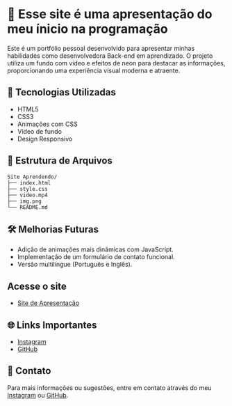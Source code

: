 # 💼 Esse site é uma apresentação do meu ínicio na programação

Este é um portfólio pessoal desenvolvido para apresentar minhas habilidades como desenvolvedora Back-end em aprendizado. O projeto utiliza um fundo com vídeo e efeitos de neon para destacar as informações, proporcionando uma experiência visual moderna e atraente.

## 🚀 Tecnologias Utilizadas
- HTML5
- CSS3
- Animações com CSS
- Vídeo de fundo
- Design Responsivo

## 📂 Estrutura de Arquivos
```
Site Aprendendo/
├── index.html
├── style.css
├── video.mp4
├── img.png
└── README.md
```
## 🛠️ Melhorias Futuras
- Adição de animações mais dinâmicas com JavaScript.
- Implementação de um formulário de contato funcional.
- Versão multilíngue (Português e Inglês).

## Acesse o site
- [Site de Apresentação](http://127.0.0.1:5500/index.html)
  
## 🌐 Links Importantes
- [Instagram](#)
- [GitHub](https://github.com/acpfromualdo)

## 📧 Contato
Para mais informações ou sugestões, entre em contato através do meu [Instagram](#) ou [GitHub](https://github.com/acpfromualdo).
